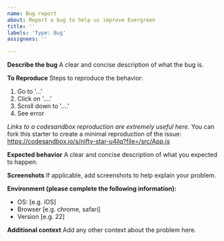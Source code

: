```yaml
---
name: Bug report
about: Report a bug to help us improve Evergreen
title: ''
labels: 'Type: Bug'
assignees: ''

---
```


<!---

Hello! And thanks for contributing to Evergreen 🎉

Before opening your issue, make sure you've:
- [ ] read the [Code of Conduct](https://github.com/segmentio/evergreen/blob/master/.github/CODE_OF_CONDUCT.md).
- [ ] searched for similar issues or pull requests to avoid opening duplicate issues
- [ ] can clearly outline reproduction steps whenever possible

Unfortunately, if we do not have enough information or the issue/feature doesn't align with our roadmap, we might respectfully thank you for your time and close the issue.

--->

**Describe the bug**
A clear and concise description of what the bug is.

**To Reproduce**
Steps to reproduce the behavior:
1. Go to '...'
2. Click on '....'
3. Scroll down to '....'
4. See error

_Links to a codesandbox reproduction are extremely useful here._ You can fork this starter to create a minimal reproduction of the issue: https://codesandbox.io/s/nifty-star-u4ilq?file=/src/App.js

**Expected behavior**
A clear and concise description of what you expected to happen.

**Screenshots**
If applicable, add screenshots to help explain your problem.

**Environment (please complete the following information):**
 - OS: [e.g. iOS]
 - Browser [e.g. chrome, safari]
 - Version [e.g. 22]

**Additional context**
Add any other context about the problem here.
